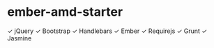 ember-amd-starter
=================

✓ jQuery
✓ Bootstrap
✓ Handlebars
✓ Ember
✓ Requirejs
✓ Grunt
✓ Jasmine
